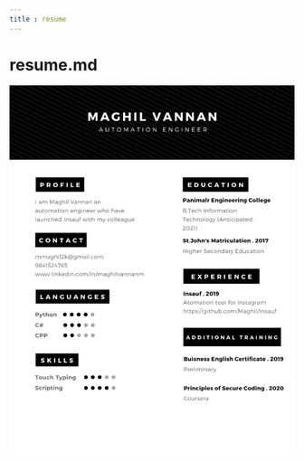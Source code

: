 ```yaml
---
title : resume
---
```


<h1>resume.md</h1>
<img src="https://github.com/Maghil/Maghil.github.io/blob/master/images/Automation%20Engineer.png">
